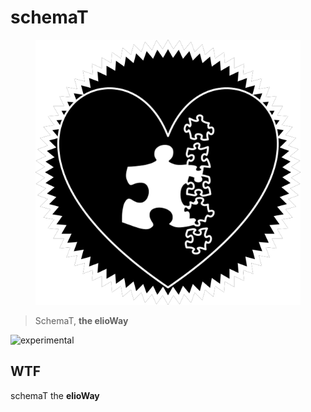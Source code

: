 # schemaT

<figure>
  <img src="star.png" alt="">
</figure>

> SchemaT, **the elioWay**

![experimental](/eliosin/icon/devops/experimental/favicon.ico "experimental")

## WTF

schemaT the **elioWay**
